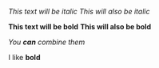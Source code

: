 *This text will be italic*
_This will also be italic_

**This text will be bold**
__This will also be bold__

_You **can** combine them_

I like **bold**
